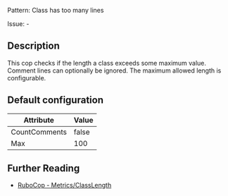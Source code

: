 Pattern: Class has too many lines

Issue: -

## Description

This cop checks if the length a class exceeds some maximum value.
Comment lines can optionally be ignored.
The maximum allowed length is configurable.

## Default configuration

Attribute | Value
--- | ---
CountComments | false
Max | 100

## Further Reading

* [RuboCop - Metrics/ClassLength](https://rubocop.readthedocs.io/en/latest/cops_metrics/#metricsclasslength)
